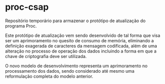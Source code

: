 # proc-csap
Repositório temporário para armazenar o protótipo de atualização do programa Proc.

Este protótipo de atualização vem sendo desenvolvido de tal forma que visa ser um aprimoramento no quesito de consumo de memória, eliminando a definição exagerada de caracteres da mensagem codificada, além de uma alteração no processo de operação dos dados incluindo a forma em que a chave de criptografia deve ser utilizada.

O novo modelo de desenvolvimento representa um aprimoramento no processamento dos dados, sendo considerado até mesmo uma reformulação completa do modelo anterior.
